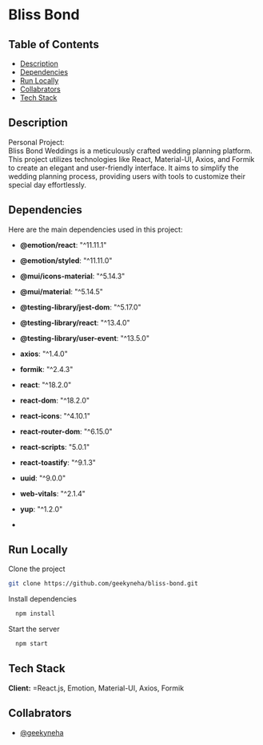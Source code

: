 # Bliss Bond

## Table of Contents

- [Description](#description)
- [Dependencies](#dependencies)
- [Run Locally](#run-locally)
- [Collabrators](#collabrators)
- [Tech Stack](#tech-stack)


## Description

           
Personal Project:                                                  
Bliss Bond Weddings is a meticulously crafted wedding planning platform. This project utilizes technologies like React, Material-UI, Axios, and Formik to create an elegant and user-friendly interface. It aims to simplify the wedding planning process, providing users with tools to customize their special day effortlessly.

## Dependencies

Here are the main dependencies used in this project:

- **@emotion/react**: "^11.11.1"
- **@emotion/styled**: "^11.11.0"
- **@mui/icons-material**: "^5.14.3"
- **@mui/material**: "^5.14.5"
- **@testing-library/jest-dom**: "^5.17.0"
- **@testing-library/react**: "^13.4.0"
- **@testing-library/user-event**: "^13.5.0"
- **axios**: "^1.4.0"
- **formik**: "^2.4.3"
- **react**: "^18.2.0"
- **react-dom**: "^18.2.0"
- **react-icons**: "^4.10.1"
- **react-router-dom**: "^6.15.0"
- **react-scripts**: "5.0.1"
- **react-toastify**: "^9.1.3"
- **uuid**: "^9.0.0"
- **web-vitals**: "^2.1.4"
- **yup**: "^1.2.0"

- 
## Run Locally

Clone the project

```bash
git clone https://github.com/geekyneha/bliss-bond.git
```

Install dependencies

```bash
  npm install
```

Start the server

```bash
  npm start
```
## Tech Stack

**Client:** =React.js, Emotion, Material-UI, Axios, Formik




## Collabrators

- [@geekyneha](https://github.com/geekyneha/bliss-bond.git)

